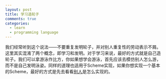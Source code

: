 ```yaml
--- 
layout: post
title: 学习造轮子
comments: true
categories: 
  - learn 
  - programming language
---
```

我们经常听到这个说法——不要重复发明轮子，并对别人重复性的劳动表示不屑。这里其实混淆了两个概念，即学习和发明。对于学习来说，最好的方式就是自己造轮子。我们可以拿游泳作比方，你如果想学会游泳，首先应该去模仿别人怎么游，而不是自己发明泳姿。同样的道理也适用于Scheme实现，如果你想实现一个基本的Scheme，最好的方式是先去看看[别人](http://michaux.ca/articles/scheme-from-scratch-introduction)是怎么实现的。
